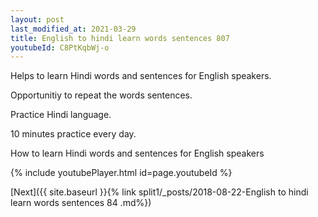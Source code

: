 ```yaml
---
layout: post
last_modified_at: 2021-03-29
title: English to hindi learn words sentences 807 
youtubeId: C8PtKqbWj-o
---
```

 
 
Helps to learn Hindi words and sentences for English speakers.

Opportunitiy to repeat the words sentences. 

Practice Hindi language. 
 
10 minutes practice every day. 
 
How to learn Hindi words and sentences for English speakers 
 
{% include youtubePlayer.html id=page.youtubeId %}
 
 
[Next]({{ site.baseurl }}{% link  split1/_posts/2018-08-22-English to hindi learn words sentences 84 .md%})
 
